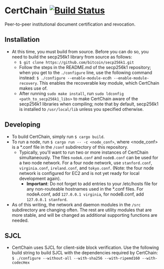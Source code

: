 # CertChain [![Build Status](https://travis-ci.org/mquinn/CertChain.svg)](https://travis-ci.org/mquinn/CertChain)
Peer-to-peer institutional document certification and revocation.

## Installation
* At this time, you must build from source. Before you can do so, you need to build the secp256k1 library from source as follows:
  * `$ git clone https://github.com/bitcoin/secp256k1.git`
  * Follow the steps in the README.md of the secp256k1 repository; when you get to the `./configure` line, use the following command instead: `$ ./configure --enable-module-ecdh --enable-module-recovery`. This enables the recoverable key module, which CertChain makes use of.
  * After running `sudo make install`, run `sudo ldconfig <path_to_secp256k1_libs>` to make CertChain aware of the secp256k1 libraries when compiling; note that by default, secp256k1 is installed to `/usr/local/lib` unless you specified otherwise.

## Developing
* To build CertChain, simply run `$ cargo build`.
* To run a node, run `$ cargo run -- -c <node_conf>`, where <node_conf> is a \*.conf file in the `/conf` subdirectory of this repository.
  * Typically, you'll want to run two or more instances of CertChain simultaneously. The files `nodeA.conf` and `nodeB.conf` can be used for a two node network. For a four node network, use `stanford.conf`, `virginia.conf`, `ireland.conf`, and `tokyo.conf`. (Note: the four node network is configured for EC2 and is not yet ready for local development again).
    * **Important**: Do not forget to add entries to your /etc/hosts file for any non-routeable hostnames used in the \*.conf files. For nodeA.conf, add `127.0.0.1 virginia`, for nodeB.conf, add `127.0.0.1 stanford`.
* As of this writing, the network and daemon modules in the `/src` subdirectory are changing often. The rest are utility modules that are more stable, and will be changed as additional supporting functions are needed.

## SJCL
* CertChain uses SJCL for client-side block verification. Use the following build string to build SJCL with the dependencies required by CertChain: `$ ./configure --without-all --with-sha256 --with-ripemd160 --with-codecHex`
